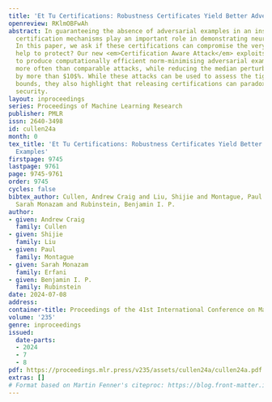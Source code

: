 ```yaml
---
title: 'Et Tu Certifications: Robustness Certificates Yield Better Adversarial Examples'
openreview: RKlmOBFwAh
abstract: In guaranteeing the absence of adversarial examples in an instance’s neighbourhood,
  certification mechanisms play an important role in demonstrating neural net robustness.
  In this paper, we ask if these certifications can compromise the very models they
  help to protect? Our new <em>Certification Aware Attack</em> exploits certifications
  to produce computationally efficient norm-minimising adversarial examples $74$%
  more often than comparable attacks, while reducing the median perturbation norm
  by more than $10$%. While these attacks can be used to assess the tightness of certification
  bounds, they also highlight that releasing certifications can paradoxically reduce
  security.
layout: inproceedings
series: Proceedings of Machine Learning Research
publisher: PMLR
issn: 2640-3498
id: cullen24a
month: 0
tex_title: 'Et Tu Certifications: Robustness Certificates Yield Better Adversarial
  Examples'
firstpage: 9745
lastpage: 9761
page: 9745-9761
order: 9745
cycles: false
bibtex_author: Cullen, Andrew Craig and Liu, Shijie and Montague, Paul and Erfani,
  Sarah Monazam and Rubinstein, Benjamin I. P.
author:
- given: Andrew Craig
  family: Cullen
- given: Shijie
  family: Liu
- given: Paul
  family: Montague
- given: Sarah Monazam
  family: Erfani
- given: Benjamin I. P.
  family: Rubinstein
date: 2024-07-08
address:
container-title: Proceedings of the 41st International Conference on Machine Learning
volume: '235'
genre: inproceedings
issued:
  date-parts:
  - 2024
  - 7
  - 8
pdf: https://proceedings.mlr.press/v235/assets/cullen24a/cullen24a.pdf
extras: []
# Format based on Martin Fenner's citeproc: https://blog.front-matter.io/posts/citeproc-yaml-for-bibliographies/
---
```

